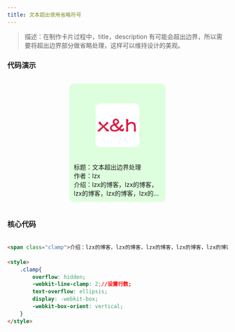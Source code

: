 ```yaml
---
title: 文本超出使用省略符号
---
```



>描述：在制作卡片过程中，title，description 有可能会超出边界，所以需要将超出边界部分做省略处理，这样可以维持设计的美观。 

### 代码演示

<div class="container">
        <div class="card">
            <img class="img" src="../.vuepress/public/logo.png" alt="">
            <span>标题：文本超出边界处理</span>
            <span>作者：lzx</span>
            <span class="clamp">介绍：lzx的博客，lzx的博客，lzx的博客，lzx的博客，lzx的博客，lzx的博客，lzx的博客，lzx的博客，lzx的博客，lzx的博客，</span>
        </div>
</div>

<style>
    .container{
        width: 100%;
        height: 300px;
        display: flex;
        justify-content: center;
        align-items: center;
    }
    .card{
        padding: 10px;
        width: 200px;
        height: 250px;
        background-color: #ddffdd;
        border-radius: 10px;
        display: flex;
        flex-direction: column;
        
    }
    .img{
        width: 100px; 
        height: 100px;
        border-radius: 10px;
        margin: auto;
    }
    .clamp{
        overflow: hidden;
        -webkit-line-clamp: 2;
        text-overflow: ellipsis;
        display: -webkit-box;
        -webkit-box-orient: vertical;
    }
</style>

### 核心代码


```html

<span class="clamp">介绍：lzx的博客，lzx的博客，lzx的博客，lzx的博客，lzx的博客，lzx的博客，lzx的博客，lzx的博客，lzx的博客，lzx的博客，</span>

<style>
    .clamp{
        overflow: hidden;
        -webkit-line-clamp: 2;//设置行数;
        text-overflow: ellipsis;
        display: -webkit-box;
        -webkit-box-orient: vertical;
    }
</style>

```